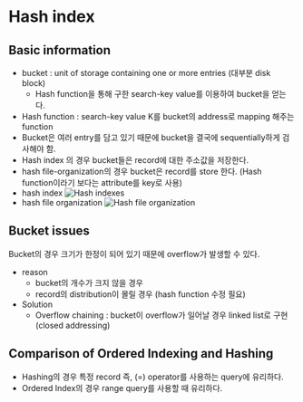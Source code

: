 # Hash index

## Basic information
- bucket : unit of storage containing one or more entries (대부분 disk block)
  - Hash function을 통해 구한 search-key value를 이용하여 bucket을 얻는다.
- Hash function : search-key value K를 bucket의 address로 mapping 해주는 function
- Bucket은 여러 entry를 담고 있기 때문에 bucket을 결국에 sequentially하게 검사해야 함.
- Hash index 의 경우 bucket들은 record에 대한 주소값을 저장한다.
- hash file-organization의 경우 bucket은 record를 store 한다. (Hash function이라기 보다는 attribute를 key로 사용)
- hash index
![Hash indexes](https://user-images.githubusercontent.com/105041834/194301052-c09624ea-9d06-4070-af79-6092bbbffa4b.jpg)
- hash file organization
![Hash file organization](https://user-images.githubusercontent.com/105041834/194301067-2f96b347-bbf6-43b5-a755-cc18009b5497.jpg)

## Bucket issues
Bucket의 경우 크기가 한정이 되어 있기 때문에 overflow가 발생할 수 있다.
- reason
  - bucket의 개수가 크지 않을 경우
  - record의 distribution이 몰릴 경우 (hash function 수정 필요)
- Solution
  - Overflow chaining : bucket이 overflow가 일어날 경우 linked list로 구현(closed addressing)

## Comparison of Ordered Indexing and Hashing
- Hashing의 경우 특정 record 즉, (=) operator를 사용하는 query에 유리하다.
- Ordered Index의 경우 range query를 사용할 때 유리하다.

##